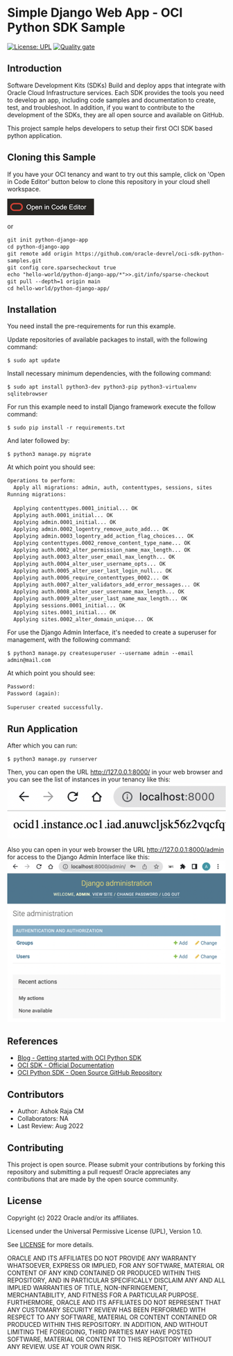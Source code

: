# Simple Django Web App - OCI Python SDK Sample

[![License: UPL](https://img.shields.io/badge/license-UPL-green)](https://img.shields.io/badge/license-UPL-green) [![Quality gate](https://sonarcloud.io/api/project_badges/quality_gate?project=oracle-devrel_oci-sdk-java-samples)](https://sonarcloud.io/dashboard?id=oracle-devrel_oci-sdk-java-samples)

## Introduction
Software Development Kits (SDKs) Build and deploy apps that integrate with Oracle Cloud Infrastructure services. Each SDK provides the tools you need to develop an app, including code samples and documentation to create, test, and troubleshoot. In addition, if you want to contribute to the development of the SDKs, they are all open source and available on GitHub.

This project sample helps developers to setup their first OCI SDK based python application.

## Cloning this Sample
If you have your OCI tenancy and want to try out this sample, click on 'Open in Code Editor' button below to clone this repository in your cloud shell workspace.

[<img src="https://raw.githubusercontent.com/oracle-devrel/oci-code-editor-samples/pre-prod/images/open-in-code-editor.png" />](https://cloud.oracle.com/?region=home&cs_repo_url=https://github.com/oracle-devrel/oci-sdk-python-samples.git&cs_open_ce=true&cs_readme_path=hello-world/python-django-app/README.md)

or

```
git init python-django-app
cd python-django-app
git remote add origin https://github.com/oracle-devrel/oci-sdk-python-samples.git
git config core.sparsecheckout true
echo "hello-world/python-django-app/*">>.git/info/sparse-checkout
git pull --depth=1 origin main
cd hello-world/python-django-app/
```

## Installation

You need install the pre-requirements for run this example.

Update repositories of available packages to install, with the following command:

```
$ sudo apt update
```

Install necessary minimum dependencies, with the following command:

```
$ sudo apt install python3-dev python3-pip python3-virtualenv sqlitebrowser
```

For run this example need to install Django framework execute the follow command:

```
$ sudo pip install -r requirements.txt
```
And later followed by:

```
$ python3 manage.py migrate
```
At which point you should see:

```
Operations to perform:
  Apply all migrations: admin, auth, contenttypes, sessions, sites
Running migrations:

  Applying contenttypes.0001_initial... OK
  Applying auth.0001_initial... OK
  Applying admin.0001_initial... OK
  Applying admin.0002_logentry_remove_auto_add... OK
  Applying admin.0003_logentry_add_action_flag_choices... OK
  Applying contenttypes.0002_remove_content_type_name... OK
  Applying auth.0002_alter_permission_name_max_length... OK
  Applying auth.0003_alter_user_email_max_length... OK
  Applying auth.0004_alter_user_username_opts... OK
  Applying auth.0005_alter_user_last_login_null... OK
  Applying auth.0006_require_contenttypes_0002... OK
  Applying auth.0007_alter_validators_add_error_messages... OK
  Applying auth.0008_alter_user_username_max_length... OK
  Applying auth.0009_alter_user_last_name_max_length... OK
  Applying sessions.0001_initial... OK
  Applying sites.0001_initial... OK
  Applying sites.0002_alter_domain_unique... OK
```

For use the Django Admin Interface, it's needed to create a superuser for management, with the following command:

```
$ python3 manage.py createsuperuser --username admin --email admin@mail.com
```

At which point you should see:

```
Password:
Password (again):

Superuser created successfully.
```

## Run Application
After which you can run:

```
$ python3 manage.py runserver
```

Then, you can open the URL http://127.0.0.1:8000/ in your web browser and you can see the list of instances in your tenancy like this:
![](./images/oci-py-sdk-django-output.png)

Also you can open in your web browser the URL http://127.0.0.1:8000/admin for access to the Django Admin Interface like this:
![](./images/oci-py-sdk-django-admin.png)

## References
* [Blog - Getting started with OCI Python SDK](https://blogs.oracle.com/linux/post/getting-started-with-the-oracle-cloud-infrastructure-python-sdk)
* [OCI SDK - Official Documentation](https://docs.oracle.com/en-us/iaas/Content/API/Concepts/sdks.htm)
* [OCI Python SDK - Open Source GitHub Repository](https://github.com/oracle/oci-python-sdk)

## Contributors
* Author: Ashok Raja CM
* Collaborators: NA
* Last Review: Aug 2022

## Contributing
This project is open source.  Please submit your contributions by forking this repository and submitting a pull request!  Oracle appreciates any contributions that are made by the open source community.

## License
Copyright (c) 2022 Oracle and/or its affiliates.

Licensed under the Universal Permissive License (UPL), Version 1.0.

See [LICENSE](../../LICENSE) for more details.

ORACLE AND ITS AFFILIATES DO NOT PROVIDE ANY WARRANTY WHATSOEVER, EXPRESS OR IMPLIED, FOR ANY SOFTWARE, MATERIAL OR CONTENT OF ANY KIND CONTAINED OR PRODUCED WITHIN THIS REPOSITORY, AND IN PARTICULAR SPECIFICALLY DISCLAIM ANY AND ALL IMPLIED WARRANTIES OF TITLE, NON-INFRINGEMENT, MERCHANTABILITY, AND FITNESS FOR A PARTICULAR PURPOSE.  FURTHERMORE, ORACLE AND ITS AFFILIATES DO NOT REPRESENT THAT ANY CUSTOMARY SECURITY REVIEW HAS BEEN PERFORMED WITH RESPECT TO ANY SOFTWARE, MATERIAL OR CONTENT CONTAINED OR PRODUCED WITHIN THIS REPOSITORY. IN ADDITION, AND WITHOUT LIMITING THE FOREGOING, THIRD PARTIES MAY HAVE POSTED SOFTWARE, MATERIAL OR CONTENT TO THIS REPOSITORY WITHOUT ANY REVIEW. USE AT YOUR OWN RISK. 